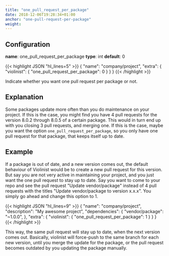 ```yaml
---
title: "one_pull_request_per_package"
date: 2018-12-06T19:28:34+01:00
anchor: "one-pull-request-per-package"
weight: 
---
```


## Configuration

__name__: one_pull_request_per_package
__type__: int
__default__: 0

{{< highlight JSON "hl_lines=5" >}}
{
  "name": "company/project",
  "extra": {
    "violinist": {
      "one_pull_request_per_package": 0
    }
  }
}
{{< /highlight >}}

Indicate whether you want one pull request per package or not.

## Explanation

Some packages update more often than you do maintenance on your project. If this is the case, you might find you have 4 pull requests for the version 8.0.2 through 8.0.5 of a certain package. This would in turn end up with you closing 3 pull requests, and merging one. If this is the case, maybe you want the option `one_pull_request_per_package`, so you only have one pull request for that package, that keeps itself up to date.

## Example

If a package is out of date, and a new version comes out, the default behaviour of Violinist would be to create a new pull request for this version. But say you are not very active in maintaining your project, and you just want the one pull request to stay up to date. Say you want to come to your repo and see the pull request "Update vendor/package" instead of 4 pull requests with the titles "Update vendor/package to version x.x.x". You simply go ahead and change this option to 1.

{{< highlight JSON "hl_lines=9" >}}
{
  "name": "company/project",
  "description": "My awesome project",
  "dependencies": {
    "vendor/package": "~1.0.0",
  },
  "extra": {
    "violinist": {
      "one_pull_request_per_package": 1
    }
  }
}
{{< /highlight >}}

This way, the same pull request will stay up to date, when the next version comes out. Basically, violinist will force-push to the same branch for each new version, until you merge the update for the package, or the pull request becomes outdated by you updating the package manually.